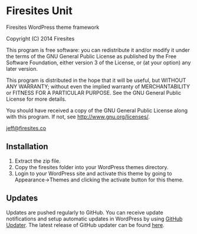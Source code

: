 Firesites Unit
==============

Firesites WordPress theme framework

Copyright (C) 2014 Firesites

This program is free software: you can redistribute it and/or modify it under the terms of the GNU General Public License as published by the Free Software Foundation, either version 3 of the License, or (at your option) any later version.

This program is distributed in the hope that it will be useful, but WITHOUT ANY WARRANTY; without even the implied warranty of MERCHANTABILITY or FITNESS FOR A PARTICULAR PURPOSE. See the GNU General Public License for more details.

You should have received a copy of the GNU General Public License along with this program. If not, see http://www.gnu.org/licenses/.

jeff@firesites.co

## Installation

1. Extract the zip file.
2. Copy the firesites folder into your WordPress themes directory.
3. Login to your WordPress site and activate this theme by going to Appearance->Themes and clicking the activate button for this theme.

## Updates

Updates are pushed regularly to GitHub. You can receive update notifications and setup automatic updates in WordPress by using [GitHub Updater](https://github.com/afragen/github-updater). The latest release of GitHub updater can be found [here](https://github.com/afragen/github-updater/releases).